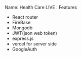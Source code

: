 Name: Health Care
LIVE :
Features
* React router
* FireBase
* Mongodb
* JWT(json web token)
* express.js
* vercel for server side
* GoogleAuth

